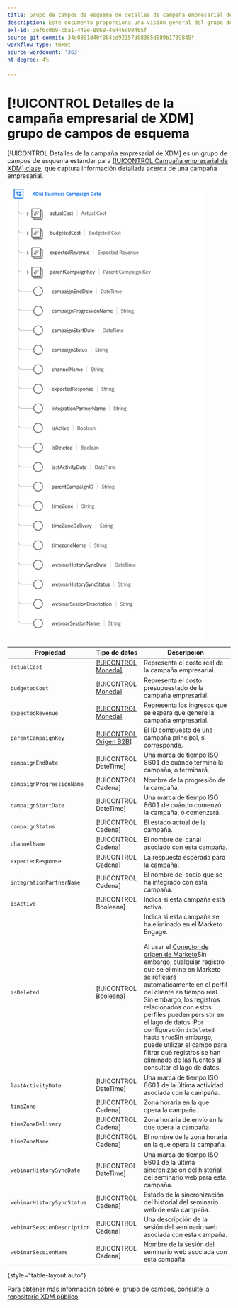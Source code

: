 ```yaml
---
title: Grupo de campos de esquema de detalles de campaña empresarial de XDM
description: Este documento proporciona una visión general del grupo de campos de esquema Detalles de la campaña empresarial de XDM.
exl-id: 3ef6c0b9-cba1-449e-8868-46446c00465f
source-git-commit: 34e0381d40f884cd92157d08385d889b1739845f
workflow-type: tm+mt
source-wordcount: '363'
ht-degree: 4%

---
```


# [!UICONTROL Detalles de la campaña empresarial de XDM] grupo de campos de esquema

[!UICONTROL Detalles de la campaña empresarial de XDM] es un grupo de campos de esquema estándar para [[!UICONTROL Campaña empresarial de XDM] clase](../../classes/b2b/business-campaign.md), que captura información detallada acerca de una campaña empresarial.

![La estructura del grupo de campos Detalles de la campaña empresarial de XDM tal como aparece en la interfaz de usuario](../../images/field-groups/b2b/business-campaign-details.png)

| Propiedad | Tipo de datos | Descripción |
| --- | --- | --- |
| `actualCost` | [[!UICONTROL Moneda]](../../data-types/currency.md) | Representa el coste real de la campaña empresarial. |
| `budgetedCost` | [[!UICONTROL Moneda]](../../data-types/currency.md) | Representa el costo presupuestado de la campaña empresarial. |
| `expectedRevenue` | [[!UICONTROL Moneda]](../../data-types/currency.md) | Representa los ingresos que se espera que genere la campaña empresarial. |
| `parentCampaignKey` | [[!UICONTROL Origen B2B]](../../data-types/b2b-source.md) | El ID compuesto de una campaña principal, si corresponde. |
| `campaignEndDate` | [!UICONTROL DateTime] | Una marca de tiempo ISO 8601 de cuándo terminó la campaña, o terminará. |
| `campaignProgressionName` | [!UICONTROL Cadena] | Nombre de la progresión de la campaña. |
| `campaignStartDate` | [!UICONTROL DateTime] | Una marca de tiempo ISO 8601 de cuándo comenzó la campaña, o comenzará. |
| `campaignStatus` | [!UICONTROL Cadena] | El estado actual de la campaña. |
| `channelName` | [!UICONTROL Cadena] | El nombre del canal asociado con esta campaña. |
| `expectedResponse` | [!UICONTROL Cadena] | La respuesta esperada para la campaña. |
| `integrationPartnerName` | [!UICONTROL Cadena] | El nombre del socio que se ha integrado con esta campaña. |
| `isActive` | [!UICONTROL Booleana] | Indica si esta campaña está activa. |
| `isDeleted` | [!UICONTROL Booleana] | Indica si esta campaña se ha eliminado en el Marketo Engage.<br><br>Al usar el [Conector de origen de Marketo](../../../sources/connectors/adobe-applications/marketo/marketo.md)Sin embargo, cualquier registro que se elimine en Marketo se reflejará automáticamente en el perfil del cliente en tiempo real. Sin embargo, los registros relacionados con estos perfiles pueden persistir en el lago de datos. Por configuración `isDeleted` hasta `true`Sin embargo, puede utilizar el campo para filtrar qué registros se han eliminado de las fuentes al consultar el lago de datos. |
| `lastActivityDate` | [!UICONTROL DateTime] | Una marca de tiempo ISO 8601 de la última actividad asociada con la campaña. |
| `timeZone` | [!UICONTROL Cadena] | Zona horaria en la que opera la campaña. |
| `timeZoneDelivery` | [!UICONTROL Cadena] | Zona horaria de envío en la que opera la campaña. |
| `timeZoneName` | [!UICONTROL Cadena] | El nombre de la zona horaria en la que opera la campaña. |
| `webinarHistorySyncDate` | [!UICONTROL DateTime] | Una marca de tiempo ISO 8601 de la última sincronización del historial del seminario web para esta campaña. |
| `webinarHistorySyncStatus` | [!UICONTROL Cadena] | Estado de la sincronización del historial del seminario web de esta campaña. |
| `webinarSessionDescription` | [!UICONTROL Cadena] | Una descripción de la sesión del seminario web asociada con esta campaña. |
| `webinarSessionName` | [!UICONTROL Cadena] | Nombre de la sesión del seminario web asociada con esta campaña. |

{style="table-layout:auto"}

Para obtener más información sobre el grupo de campos, consulte la [repositorio XDM público](https://github.com/adobe/xdm/blob/master/components/fieldgroups/campaign/campaign-details.schema.json).
